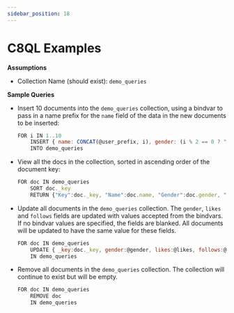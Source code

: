 ```yaml
---
sidebar_position: 18
---
```


# C8QL Examples

**Assumptions**

- Collection Name (should exist): `demo_queries`

**Sample Queries**

* Insert 10 documents into the `demo_queries` collection, using a bindvar to pass in a name prefix for the `name` field of the data in the new documents to be inserted:

    ```js
    FOR i IN 1..10 
        INSERT { name: CONCAT(@user_prefix, i), gender: (i % 2 == 0 ? "f" : "m"), likes: ROUND(RAND()*100), follows: ROUND(RAND() * 100) } 
        INTO demo_queries
	```

* View all the docs in the collection, sorted in ascending order of the document key:

    ```js
    FOR doc IN demo_queries 
        SORT doc._key 
        RETURN {"Key":doc._key, "Name":doc.name, "Gender":doc.gender, "Likes":doc.likes, "Follows":doc.follows} 
	```

* Update all documents in the `demo_queries` collection. The `gender`, `likes` and `follows` fields are updated with values accepted from the bindvars. If no bindvar values are specified, the fields are blanked. All documents will be updated to have the same value for these fields.

    ```js
    FOR doc IN demo_queries 
        UPDATE { _key:doc._key, gender:@gender, likes:@likes, follows:@follows} 
        IN demo_queries
	```

* Remove all documents in the `demo_queries` collection. The collection will continue to exist but will be empty.

    ```js
    FOR doc IN demo_queries 
        REMOVE doc 
        IN demo_queries
	```
